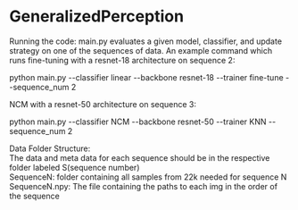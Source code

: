 # GeneralizedPerception

Running the code:
main.py evaluates a given model, classifier, and update strategy on one of the sequences of data. 
An example command which runs fine-tuning with a resnet-18 architecture on sequence 2: 

python main.py --classifier linear --backbone resnet-18 --trainer fine-tune --sequence_num 2

NCM with a resnet-50 architecture on sequence 3:

python main.py --classifier NCM --backbone resnet-50 --trainer KNN --sequence_num 2







Data Folder Structure: <br />
The data and meta data for each sequence should be in the respective folder labeled S(sequence number) <br />
SequenceN: folder containing all samples from 22k needed for sequence N <br />
SequenceN.npy: The file containing the paths to each img in the order of the sequence <br />
<br />
